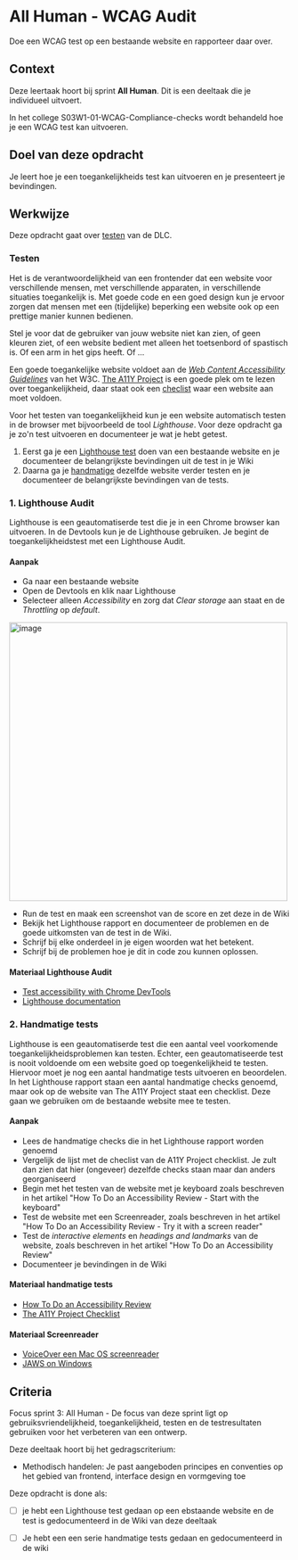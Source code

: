 # All Human - WCAG Audit

Doe een WCAG test op een bestaande website en rapporteer daar over.

## Context

Deze leertaak hoort bij sprint **All Human**. Dit is een deeltaak die je individueel uitvoert.

In het college S03W1-01-WCAG-Compliance-checks wordt behandeld hoe je een WCAG test kan uitvoeren.



 
## Doel van deze opdracht

Je leert hoe je een toegankelijkheids test kan uitvoeren en je presenteert je bevindingen.


## Werkwijze
Deze opdracht gaat over [testen](#testen) van de DLC.


### Testen
<!-- *In de testfase test je of een website goed werkt.* -->

Het is de verantwoordelijkheid van een frontender dat een website voor verschillende mensen, met verschillende apparaten, in verschillende situaties toegankelijk is. Met goede code en een goed design kun je ervoor zorgen dat mensen met een (tijdelijke) beperking een website ook op een prettige manier kunnen bedienen. 

Stel je voor dat de gebruiker van jouw website niet kan zien, of geen kleuren ziet, of een website bedient met alleen het toetsenbord of spastisch is. Of een arm in het gips heeft. Of ... 

Een goede toegankelijke website voldoet aan de _[Web Content Accessibility Guidelines](https://www.w3.org/TR/WCAG21/)_ van het W3C. [The A11Y Project](https://www.a11yproject.com) is een goede plek om te lezen over toegankelijkheid, daar staat ook een [checlist](https://www.a11yproject.com/checklist/) waar een website aan moet voldoen. 

Voor het testen van toegankelijkheid kun je een website automatisch testen in de browser met bijvoorbeeld de tool _Lighthouse_. Voor deze opdracht ga je zo'n test uitvoeren en documenteer je wat je hebt getest.

1. Eerst ga je een [Lighthouse test](#1-lighthouse-test) doen van een bestaande website en je documenteer de belangrijkste bevindingen uit de test in je Wiki
2. Daarna ga je [handmatige](#2-handmatige-tests) dezelfde website verder testen en je documenteer de belangrijkste bevindingen van de tests.


### 1. Lighthouse Audit

Lighthouse is een geautomatiserde test die je in een Chrome browser kan uitvoeren. In de Devtools kun je de Lighthouse gebruiken. Je begint de toegankelijkheidstest met een Lighthouse Audit.  

#### Aanpak

- Ga naar een bestaande website
- Open de Devtools en klik naar Lighthouse
- Selecteer alleen _Accessibility_ en zorg dat _Clear storage_ aan staat en de _Throttling_ op _default_. 
<img width="500" alt="image" src="https://user-images.githubusercontent.com/1391509/195625978-c079cbb8-35d0-4bf3-a381-7a74aa24ebb3.png">

- Run de test en maak een screenshot van de score en zet deze in de Wiki
- Bekijk het Lighthouse rapport en documenteer de problemen en de goede uitkomsten van de test in de Wiki. 
- Schrijf bij elke onderdeel in je eigen woorden wat het betekent. 
- Schrijf bij de problemen hoe je dit in code zou kunnen oplossen.


#### Materiaal Lighthouse Audit

 - [Test accessibility with Chrome DevTools](https://www.youtube.com/watch?v=b0Q5Zp_yKaU)
 - [Lighthouse documentation](https://developer.chrome.com/docs/lighthouse/accessibility/)


### 2. Handmatige tests

Lighthouse is een geautomatiserde test die een aantal veel voorkomende toegankelijkheidsproblemen kan testen. Echter, een geautomatiseerde test is nooit voldoende om een website goed op toegenkelijkheid te testen. Hiervoor moet je nog een aantal handmatige tests uitvoeren en beoordelen. In het Lighthouse rapport staan een aantal handmatige checks genoemd, maar ook op de website van The A11Y Project staat een checklist. Deze gaan we gebruiken om de bestaande website mee te testen.

#### Aanpak

- Lees de handmatige checks die in het Lighthouse rapport worden genoemd
- Vergelijk de lijst met de checlist van de A11Y Project checklist. Je zult dan zien dat hier (ongeveer) dezelfde checks staan maar dan anders georganiseerd
- Begin met het testen van de website met je keyboard zoals beschreven in het artikel "How To Do an Accessibility Review - Start with the keyboard"
- Test de website met een Screenreader, zoals beschreven in het artikel "How To Do an Accessibility Review - Try it with a screen reader"
- Test de _interactive elements_ en _headings and landmarks_ van de website, zoals beschreven in het artikel "How To Do an Accessibility Review"
- Documenteer je bevindingen in de Wiki

#### Materiaal handmatige tests

- [How To Do an Accessibility Review](https://web.dev/how-to-review/)
- [The A11Y Project Checklist](https://www.a11yproject.com/checklist/)

#### Materiaal Screenreader
 - [VoiceOver een Mac OS screenreader](https://webaim.org/articles/voiceover/)
 - [JAWS on Windows](https://downloads.sensotec.be/Jaws/Sneltoetsen-JAWS2018.pdf)


## Criteria

Focus sprint 3: All Human - De focus van deze sprint ligt op gebruiksvriendelijkheid, toegankelijkheid, testen en de testresultaten gebruiken voor het verbeteren van een ontwerp.

Deze deeltaak hoort bij het gedragscriterium:

- Methodisch handelen: Je past aangeboden principes en conventies op het gebied van frontend, interface design en vormgeving toe

Deze opdracht is done als:

- [ ] je hebt een Lighthouse test gedaan op een ebstaande website en de test is gedocumenteerd in de Wiki van deze deeltaak
- [ ] Je hebt een een serie handmatige tests gedaan en gedocumenteerd in de wiki


